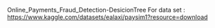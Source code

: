 Online_Payments_Fraud_Detection-DesicionTree
For data set : https://www.kaggle.com/datasets/ealaxi/paysim1?resource=download
